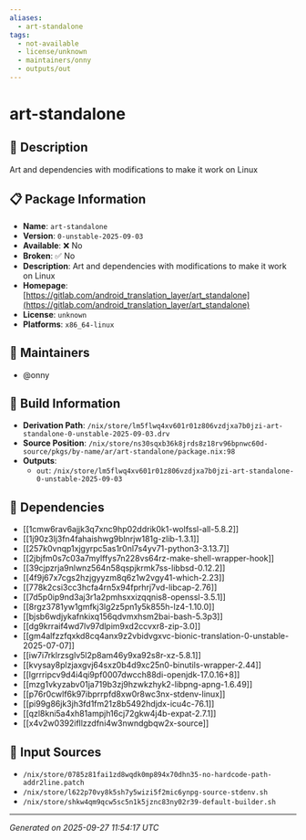 ```yaml
---
aliases:
  - art-standalone
tags:
  - not-available
  - license/unknown
  - maintainers/onny
  - outputs/out
---
```


# art-standalone

## 📝 Description

Art and dependencies with modifications to make it work on Linux

## 📋 Package Information

- **Name**: `art-standalone`
- **Version**: `0-unstable-2025-09-03`
- **Available**: ❌ No
- **Broken**: ✅ No
- **Description**: Art and dependencies with modifications to make it work on Linux
- **Homepage**: [https://gitlab.com/android_translation_layer/art_standalone](https://gitlab.com/android_translation_layer/art_standalone)
- **License**: `unknown`
- **Platforms**: `x86_64-linux`
## 👥 Maintainers

- @onny


## 🔧 Build Information

- **Derivation Path**: `/nix/store/lm5flwq4xv601r01z806vzdjxa7b0jzi-art-standalone-0-unstable-2025-09-03.drv`
- **Source Position**: `/nix/store/ns30sqxb36k8jrds8z18rv96bpnwc60d-source/pkgs/by-name/ar/art-standalone/package.nix:98`
- **Outputs**:
  - `out`:  `/nix/store/lm5flwq4xv601r01z806vzdjxa7b0jzi-art-standalone-0-unstable-2025-09-03`

## 🔗 Dependencies

- [[1cmw6rav6ajjk3q7xnc9hp02ddrik0k1-wolfssl-all-5.8.2]]
- [[1j90z3lj3fn4fahaishwg9blnrjw181g-zlib-1.3.1]]
- [[257k0vnqp1xjgyrpc5as1r0nl7s4yv71-python3-3.13.7]]
- [[2jbjfm0s7c03a7mylffys7n228vs64rz-make-shell-wrapper-hook]]
- [[39cjpzrja9nlwnz564n58qspjkrmk7ss-libbsd-0.12.2]]
- [[4f9j67x7cgs2hzjgyyzm8q6z1w2vgy41-which-2.23]]
- [[778k2csi3cc3hcfa4rn5x94fprhrj7vd-libcap-2.76]]
- [[7d5p0ip9nd3aj3r1a2pmhsxxizqqnis8-openssl-3.5.1]]
- [[8rgz3781yw1gmfkj3lg2z5pn1y5k855h-lz4-1.10.0]]
- [[bjsb6wdjykafnkixq156qdvmxhsm2bai-bash-5.3p3]]
- [[dg9krraif4wd7lv97dlpim9xd2ccvxr8-zip-3.0]]
- [[gm4alfzzfqxkd8cq4anx9z2vbidvgxvc-bionic-translation-0-unstable-2025-07-07]]
- [[iw7i7rklrzsglv5l2p8am46y9xa92s8r-xz-5.8.1]]
- [[kvysay8plzjaxgvj64sxz0b4d9xc25n0-binutils-wrapper-2.44]]
- [[lgrrripcv9d4i4qi9pf0007dwcch88di-openjdk-17.0.16+8]]
- [[mzg1vkyzabv01ja719b3zj9hzwkzhyk2-libpng-apng-1.6.49]]
- [[p76r0cwlf6k97ibprrpfd8xw0r8wc3nx-stdenv-linux]]
- [[pi99g86jk3jh3fd1fm21z8b5492hdjdx-icu4c-76.1]]
- [[qzl8kni5a4xh81ampjh16cj72gkw4j4b-expat-2.7.1]]
- [[x4v2w0392ifllzzdfni4w3nwndgbqw2x-source]]

## 📁 Input Sources

- `/nix/store/0785z81fai1zd8wqdk0mp894x70dhn35-no-hardcode-path-addr2line.patch`
- `/nix/store/l622p70vy8k5sh7y5wizi5f2mic6ynpg-source-stdenv.sh`
- `/nix/store/shkw4qm9qcw5sc5n1k5jznc83ny02r39-default-builder.sh`

---
*Generated on 2025-09-27 11:54:17 UTC*

